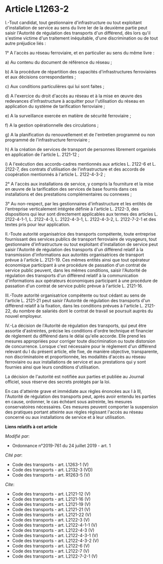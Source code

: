 # Article L1263-2

I.-Tout candidat, tout gestionnaire d'infrastructure ou tout exploitant d'installation de service au sens du livre Ier de la
deuxième partie peut saisir l'Autorité de régulation des transports d'un différend, dès lors qu'il s'estime victime d'un
traitement inéquitable, d'une discrimination ou de tout autre préjudice liés : 

1° A l'accès au réseau ferroviaire, et en particulier au sens du même livre : 

a) Au contenu du document de référence du réseau ; 

b) A la procédure de répartition des capacités d'infrastructures ferroviaires et aux décisions correspondantes ; 

c) Aux conditions particulières qui lui sont faites ; 

d) A l'exercice du droit d'accès au réseau et à la mise en œuvre des redevances d'infrastructure à acquitter pour
l'utilisation du réseau en application du système de tarification ferroviaire ; 

e) A la surveillance exercée en matière de sécurité ferroviaire ; 

f) A la gestion opérationnelle des circulations ; 

g) A la planification du renouvellement et de l'entretien programmé ou non programmé de l'infrastructure ferroviaire ; 

h) A la création de services de transport de personnes librement organisés en application de l'article L. 2121-12 ; 

i) A l'exécution des accords-cadres mentionnés aux articles L. 2122-6 et L. 2122-7, des contrats d'utilisation de
l'infrastructure et des accords de coopération mentionnés à l'article L. 2122-4-3-2 ; 

2° A l'accès aux installations de service, y compris la fourniture et la mise en œuvre de la tarification des services de
base fournis dans ces installations et des prestations complémentaires ou connexes ; 

3° Au non-respect, par les gestionnaires d'infrastructure et les entités de l'entreprise verticalement intégrée définie à
l'article L. 2122-3, des dispositions qui leur sont directement applicables aux termes des articles L. 2122-4-1-1, L.
2122-4-3, L. 2122-4-3-1, L. 2122-4-3-2, L. 2122-7-2-1 et des textes pris pour leur application. 

II.-Toute autorité organisatrice des transports compétente, toute entreprise fournissant des services publics de transport
ferroviaire de voyageurs, tout gestionnaire d'infrastructure ou tout exploitant d'installation de service peut saisir
l'Autorité de régulation des transports d'un différend relatif à la transmission d'informations aux autorités organisatrices
de transport prévue à l'article L. 2121-19. Ces mêmes entités ainsi que tout opérateur économique participant à une procédure
de passation d'un contrat de service public peuvent, dans les mêmes conditions, saisir l'Autorité de régulation des
transports d'un différend relatif à la communication d'informations aux opérateurs économiques participant à une procédure de
passation d'un contrat de service public prévue à l'article L. 2121-16. 

III.-Toute autorité organisatrice compétente ou tout cédant au sens de l'article L. 2121-21 peut saisir l'Autorité de
régulation des transports d'un différend relatif à la fixation, dans les conditions prévues à l'article L. 2121-22, du nombre
de salariés dont le contrat de travail se poursuit auprès du nouvel employeur. 

IV.-La décision de l'Autorité de régulation des transports, qui peut être assortie d'astreintes, précise les conditions
d'ordre technique et financier de règlement du différend dans le délai qu'elle accorde. Elle prend les mesures appropriées
pour corriger toute discrimination ou toute distorsion de concurrence. Lorsque c'est nécessaire pour le règlement d'un
différend relevant du I du présent article, elle fixe, de manière objective, transparente, non discriminatoire et
proportionnée, les modalités d'accès au réseau ferroviaire ou aux installations de service et aux prestations qui y sont
fournies ainsi que leurs conditions d'utilisation. 

La décision de l'autorité est notifiée aux parties et publiée au Journal officiel, sous réserve des secrets protégés par la
loi. 

En cas d'atteinte grave et immédiate aux règles énoncées aux I à III, l'Autorité de régulation des transports peut, après
avoir entendu les parties en cause, ordonner, le cas échéant sous astreinte, les mesures conservatoires nécessaires. Ces
mesures peuvent comporter la suspension des pratiques portant atteinte aux règles régissant l'accès au réseau concerné ou aux
installations de service et à leur utilisation.

**Liens relatifs à cet article**

_Modifié par_:

  - Ordonnance n°2019-761 du 24 juillet 2019 - art. 1

_Cité par_:

  - Code des transports - art. L1263-1 (V)
  - Code des transports - art. L2132-3 (VD)
  - Code des transports - art. R1263-5 (V)

_Cite_:

  - Code des transports - art. L2121-12 (V)
  - Code des transports - art. L2121-16 (V)
  - Code des transports - art. L2121-19 (V)
  - Code des transports - art. L2121-21 (V)
  - Code des transports - art. L2121-22 (V)
  - Code des transports - art. L2122-3 (V)
  - Code des transports - art. L2122-4-1-1 (V)
  - Code des transports - art. L2122-4-3 (V)
  - Code des transports - art. L2122-4-3-1 (V)
  - Code des transports - art. L2122-4-3-2 (V)
  - Code des transports - art. L2122-6 (V)
  - Code des transports - art. L2122-7 (V)
  - Code des transports - art. L2122-7-2-1 (V)
